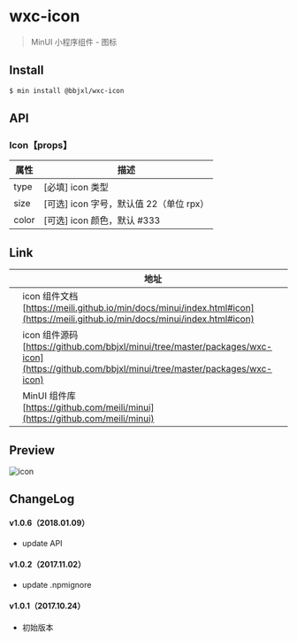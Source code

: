 # wxc-icon

> MinUI 小程序组件 - 图标

## Install

``` bash
$ min install @bbjxl/wxc-icon
```

## API

### Icon【props】

| 属性 | 描述 |
| --- | --- |
| type | [必填] icon 类型 |
| size | [可选] icon 字号，默认值 22（单位 rpx） |
| color| [可选] icon 颜色，默认 #333 |

## Link
||地址|
|--|---|
||icon 组件文档 <br> [https://meili.github.io/min/docs/minui/index.html#icon](https://meili.github.io/min/docs/minui/index.html#icon)<br>|
||icon 组件源码 <br> [https://github.com/bbjxl/minui/tree/master/packages/wxc-icon](https://github.com/bbjxl/minui/tree/master/packages/wxc-icon)<br>|
||MinUI 组件库 <br> [https://github.com/meili/minui](https://github.com/meili/minui) <br>|

## Preview
![icon](https://s10.mogucdn.com/mlcdn/c45406/171107_1ab45l563alfj6jkeeij1jf0k06h0_480x480.jpg_225x999.jpg)

##  ChangeLog

#### v1.0.6（2018.01.09）

- update API

#### v1.0.2（2017.11.02）

- update .npmignore

#### v1.0.1（2017.10.24）

- 初始版本
